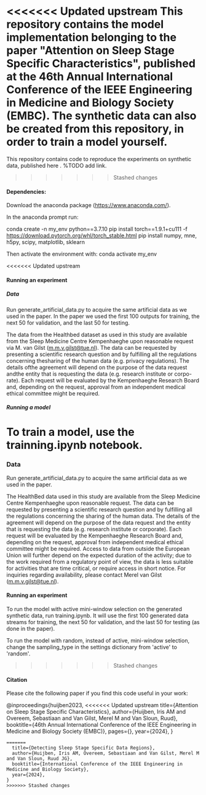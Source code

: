 <<<<<<< Updated upstream
This repository contains the model implementation belonging to the paper "Attention on Sleep Stage Specific Characteristics", published at the 46th Annual International Conference of the IEEE Engineering in Medicine and Biology Society (EMBC).
The synthetic data can also be created from this repository, in order to train a model yourself. 
=======
This repository contains code to reproduce the experiments on synthetic data, published here . %TODO add link.
>>>>>>> Stashed changes

#### Dependencies:

Download the anaconda package (https://www.anaconda.com/).

In the anaconda prompt run:

conda create -n my_env python==3.7.10
pip install torch==1.9.1+cu111 -f https://download.pytorch.org/whl/torch_stable.html
pip install numpy, mne, h5py, scipy, matplotlib, sklearn

Then activate the environment with: conda activate my_env

<<<<<<< Updated upstream
#### Running an experiment

##### Data 
Run generate_artificial_data.py to acquire the same artificial data as we used in the paper.
In the paper we used the first 100 outputs for training, the next 50 for validation, and the last 50 for testing.

The data from the Healthbed dataset as used in this study are available from the Sleep Medicine Centre Kempenhaeghe upon reasonable request via M. van Gilst (m.m.v.gilst@tue.nl). The data can be requested by presenting a scientific research question and by fulfilling all the regulations concerning thesharing of the human data (e.g. privacy regulations). The details ofthe agreement will depend on the purpose of the data request andthe entity that is requesting the data (e.g. research institute or corpo-rate). Each request will be evaluated by the Kempenhaeghe Research Board and, depending on the request, approval from an independent medical ethical committee might be required.

##### Running a model
To train a model, use the trainning.ipynb notebook.
=======
### Data
Run generate_artificial_data.py to acquire the same artificial data as we used in the paper. 

The HealthBed data used in this study are available from the Sleep Medicine Centre Kempenhaeghe upon reasonable request. The data can be requested by presenting a scientific research question and by fulfilling all the regulations concerning the sharing of the human data. The details of the agreement will depend on the purpose of the data request and the entity that is requesting the data (e.g. research institute or corporate). Each request will be evaluated by the Kempenhaeghe Research Board and, depending on the request, approval from independent medical ethical committee might be required. Access to data from outside the European Union will further depend on the expected duration of the activity; due to the work required from a regulatory point of view, the data is less suitable for activities that are time critical, or require access in short notice. For inquiries regarding availability, please contact Merel van Gilst (m.m.v.gilst@tue.nl).
 
#### Running an experiment
To run the model with active mini-window selection on the generated synthetic data, run training.ipynb.
It will use the first 100 generated data streams for training, the next 50 for validation, and the last 50 for testing (as done in the paper).

To run the model with random, instead of active, mini-window selection, change the sampling_type in the settings dictionary from 'active' to 'random'. 
>>>>>>> Stashed changes

#### Citation
Please cite the following paper if you find this code useful in your work:

@inproceedings{huijben2023,
<<<<<<< Updated upstream
  title={Attention on Sleep Stage Specific Characteristics},
  author={Huijben, Iris AM and Overeem, Sebastiaan and Van Gilst, Merel M and Van Sloun, Ruud}, 
  booktitle={46th Annual International Conference of the IEEE Engineering in Medicine and Biology Society (EMBC)},
  pages={},
  year={2024},
}
``` -->
=======
  title={Detecting Sleep Stage Specific Data Regions},
  author={Huijben, Iris AM, Overeem, Sebastiaan and Van Gilst, Merel M and Van Sloun, Ruud JG},
  booktitle={International Conference of the IEEE Engineering in Medicine and Biology Society},
  year={2024},
}
>>>>>>> Stashed changes

